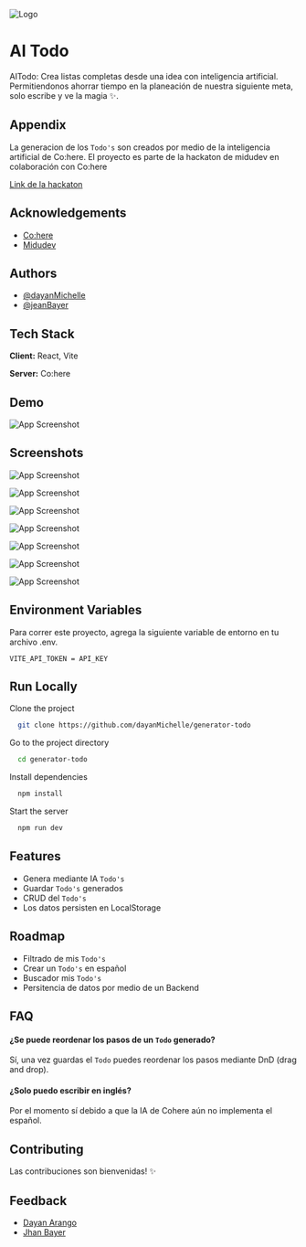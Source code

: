 
![Logo](https://ai-todo.vercel.app/icon.png)


# AI Todo

AITodo: Crea listas completas desde una idea con inteligencia artificial. Permitiendonos ahorrar tiempo en la planeación de nuestra siguiente meta, solo escribe y ve la magia ✨.  


## Appendix

La generacion de los `Todo's` son creados por medio de la inteligencia artificial de Co:here.
El proyecto es parte de la hackaton de midudev en colaboración con Co:here

[Link de la hackaton](https://discord.com/channels/741237973663612969/1065935439380365322)


## Acknowledgements

 - [Co:here](https://cohere.ai/)
 - [Midudev](https://github.com/midudev)

## Authors

- [@dayanMichelle](https://www.github.com/dayanMichelle)
- [@jeanBayer](https://www.github.com/jeanBayer)


## Tech Stack

**Client:** React, Vite

**Server:** Co:here


## Demo

![App Screenshot](https://media.giphy.com/media/3TbDJfLKlqstpWSXgj/giphy.gif)

## Screenshots

![App Screenshot](https://i.pinimg.com/564x/80/94/0d/80940de77a6db4c52c91837bfda0fcc5.jpg)

![App Screenshot](https://i.pinimg.com/564x/e1/8d/17/e18d1738f91d555b4059968a5680c267.jpg)

![App Screenshot](https://i.pinimg.com/564x/3c/80/66/3c80661417d302724b6f556ca881faf8.jpg)

![App Screenshot](https://i.pinimg.com/564x/3c/80/66/3c80661417d302724b6f556ca881faf8.jpg)

![App Screenshot](https://i.pinimg.com/564x/e9/2a/d1/e92ad1dc0d8a5793acb8a0d973720f79.jpg)

![App Screenshot](https://i.pinimg.com/564x/6f/c6/56/6fc656bd7c9535e2993a0bef8eae0810.jpg)

![App Screenshot](https://i.pinimg.com/564x/e3/9d/74/e39d74172634dc7d34c1996dcbe6e258.jpg)


## Environment Variables

Para correr este proyecto, agrega la siguiente variable de entorno en tu archivo .env.

`VITE_API_TOKEN = API_KEY`



## Run Locally

Clone the project

```bash
  git clone https://github.com/dayanMichelle/generator-todo
```

Go to the project directory

```bash
  cd generator-todo
```

Install dependencies

```bash
  npm install
```

Start the server

```bash
  npm run dev
```


## Features

- Genera mediante IA `Todo's`
- Guardar `Todo's` generados
- CRUD del `Todo's`
- Los datos persisten en LocalStorage


## Roadmap

- Filtrado de mis `Todo's`
- Crear un `Todo's` en español
- Buscador mis `Todo's`
- Persitencia de datos por medio de un Backend

## FAQ

#### ¿Se puede reordenar los pasos de un `Todo` generado?

Sí, una vez guardas el `Todo` puedes reordenar los pasos mediante DnD (drag and drop).


#### ¿Solo puedo escribir en inglés?

Por el momento sí debido a que la IA de Cohere aún no implementa el español.


## Contributing

Las contribuciones son bienvenidas! ✨
## Feedback

 - [Dayan Arango](https://www.linkedin.com/in/dayan-arango/)
 - [Jhan Bayer](https://www.linkedin.com/in/jhan-bayer/)
